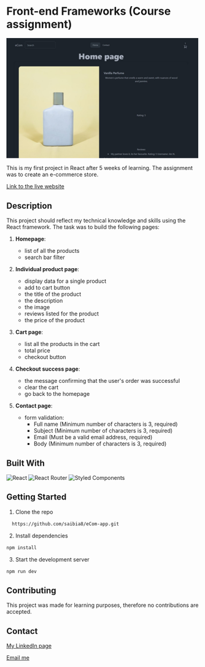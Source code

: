 # Front-end Frameworks (Course assignment)

<img src="/src/eCom-app-screenshot.jpg" width="500">

This is my first project in React after 5 weeks of learning. The assignment was to create an e-commerce store.

[Link to the live website](https://frabjous-elf-4d516d.netlify.app/)

## Description

This project should reflect my technical knowledge and skills using the React framework. The task was to build the following pages:
1. **Homepage**:
    - list of all the products
    - search bar filter

2. **Individual product page**:
   - display data for a single product
   - add to cart button
   - the title of the product
   - the description
   - the image
   - reviews listed for the product
   - the price of the product

3. **Cart page**:
   - list all the products in the cart
   - total price
   - checkout button

4. **Checkout success page**:
   - the message confirming that the user's order was successful
   - clear the cart
   - go back to the homepage

5. **Contact page**:
   - form validation:
     - Full name (Minimum number of characters is 3, required)
     - Subject (Minimum number of characters is 3, required)
     - Email (Must be a valid email address, required)
     - Body (Minimum number of characters is 3, required)

## Built With
![React](https://img.shields.io/badge/react-%2320232a.svg?style=for-the-badge&logo=react&logoColor=%2361DAFB)
![React Router](https://img.shields.io/badge/React_Router-CA4245?style=for-the-badge&logo=react-router&logoColor=white)
![Styled Components](https://img.shields.io/badge/styled--components-DB7093?style=for-the-badge&logo=styled-components&logoColor=white)

## Getting Started

1. Clone the repo
  ```sh
    https://github.com/saibia8/eCom-app.git
  ```
2. Install dependencies
  ```sh
  npm install
  ```
3. Start the development server
  ```sh
  npm run dev
  ```
## Contributing

This project was made for learning purposes, therefore no contributions are accepted.

## Contact

[My LinkedIn page](https://www.linkedin.com/in/sabina-kutniauske-46a486238/)

[Email me](mailto:sabina.kutniauske@gmail.com)
